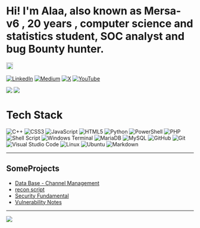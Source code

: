 # Hi! I'm Alaa, also known as Mersa-v6 , 20 years , computer science and statistics student, SOC analyst and bug Bounty hunter.

<a href="https://hackerone.com/mersa-v6"><img height=18 align="center" src="https://www.hackerone.com/themes/hacker_one/images/logo-hackerone-light.svg"> </a><br><br>
[![LinkedIn](https://img.shields.io/badge/LinkedIn-%230077B5.svg?logo=linkedin&logoColor=white)](https://linkedin.com/in/mersa-v6) [![Medium](https://img.shields.io/badge/Medium-12100E?logo=medium&logoColor=white)](https://medium.com/@mersa_v6) [![X](https://img.shields.io/badge/X-black.svg?logo=X&logoColor=white)](https://x.com/mersa_v6) [![YouTube](https://img.shields.io/badge/YouTube-%23FF0000.svg?logo=YouTube&logoColor=white)](https://youtube.com/@mersa_v6) 

![](https://github-readme-streak-stats.herokuapp.com/?user=3laaMersa&theme=shadow_blue&hide_border=false)
![](https://github-readme-stats.vercel.app/api/top-langs/?username=3laaMersa&theme=shadow_blue&hide_border=false&include_all_commits=false&count_private=false&layout=compact)
#   Tech Stack

![C++](https://img.shields.io/badge/c++-%2300599C.svg?style=for-the-badge&logo=c%2B%2B&logoColor=white)      ![CSS3](https://img.shields.io/badge/css3-%231572B6.svg?style=for-the-badge&logo=css3&logoColor=white)       ![JavaScript](https://img.shields.io/badge/javascript-%23323330.svg?style=for-the-badge&logo=javascript&logoColor=%23F7DF1E)    ![HTML5](https://img.shields.io/badge/html5-%23E34F26.svg?style=for-the-badge&logo=html5&logoColor=white)   ![Python](https://img.shields.io/badge/python-3670A0?style=for-the-badge&logo=python&logoColor=ffdd54)    ![PowerShell](https://img.shields.io/badge/PowerShell-%235391FE.svg?style=for-the-badge&logo=powershell&logoColor=white)  ![PHP](https://img.shields.io/badge/php-%23777BB4.svg?style=for-the-badge&logo=php&logoColor=white)  ![Shell Script](https://img.shields.io/badge/shell_script-%23121011.svg?style=for-the-badge&logo=gnu-bash&logoColor=white) ![Windows Terminal](https://img.shields.io/badge/Windows%20Terminal-%234D4D4D.svg?style=for-the-badge&logo=windows-terminal&logoColor=white)  ![MariaDB](https://img.shields.io/badge/MariaDB-003545?style=for-the-badge&logo=mariadb&logoColor=white)  ![MySQL](https://img.shields.io/badge/mysql-4479A1.svg?style=for-the-badge&logo=mysql&logoColor=white)  ![GitHub](https://img.shields.io/badge/github-%23121011.svg?style=for-the-badge&logo=github&logoColor=white) ![Git](https://img.shields.io/badge/git-%23F05033.svg?style=for-the-badge&logo=git&logoColor=white)  ![Visual Studio Code](https://img.shields.io/badge/-Visual%20Studio%20Code-333333?style=flat&logo=visual-studio-code&logoColor=007ACC)
  ![Linux](https://img.shields.io/badge/-Linux-333333?style=flat&logo=linux)
  ![Ubuntu](https://img.shields.io/badge/-Ubuntu-333333?style=flat&logo=ubuntu)  ![Markdown](https://img.shields.io/badge/-Markdown-333333?style=flat&logo=markdown)



---

## SomeProjects
* [Data Base - Channel Management](https://github.com/3laaMersa/TV-Channel-Management-Database)
* [recon script](https://github.com/3laaMersa/MERsA)
* [Security Fundamental](https://github.com/3laaMersa/Cyber-Security-Fundamental)
* [Vulnerability Notes](https://github.com/3laaMersa/Vulnerability-Notes)





---
[![](https://visitcount.itsvg.in/api?id=3laaMersa&icon=0&color=0)](https://visitcount.itsvg.in)

